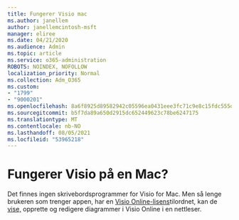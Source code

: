 ```yaml
---
title: Fungerer Visio mac
ms.author: janellem
author: janellemcintosh-msft
manager: eliree
ms.date: 04/21/2020
ms.audience: Admin
ms.topic: article
ms.service: o365-administration
ROBOTS: NOINDEX, NOFOLLOW
localization_priority: Normal
ms.collection: Adm_O365
ms.custom:
- "1799"
- "9000201"
ms.openlocfilehash: 8a6f8925d89582942c05596ea0431eee3fc71c9e8c15fdc555dbbeaa7790d976
ms.sourcegitcommit: b5f7da89a650d2915dc652449623c78be6247175
ms.translationtype: MT
ms.contentlocale: nb-NO
ms.lasthandoff: 08/05/2021
ms.locfileid: "53965218"
---
```

# <a name="does-visio-work-on-a-mac"></a>Fungerer Visio på en Mac?

Det finnes ingen skrivebordsprogrammer for Visio for Mac. Men så lenge brukeren som trenger appen, har en [Visio Online-lisens](https://docs.microsoft.com/microsoft-365/admin/add-users/add-users)tilordnet, kan de [vise,](https://support.office.com/article/06f04845-91b8-4e8f-881f-a43c970735fc?wt.mc_id=OfficeAdm_ClientDIA_Alchemy1799) opprette og redigere diagrammer i Visio Online i en nettleser.
  
  